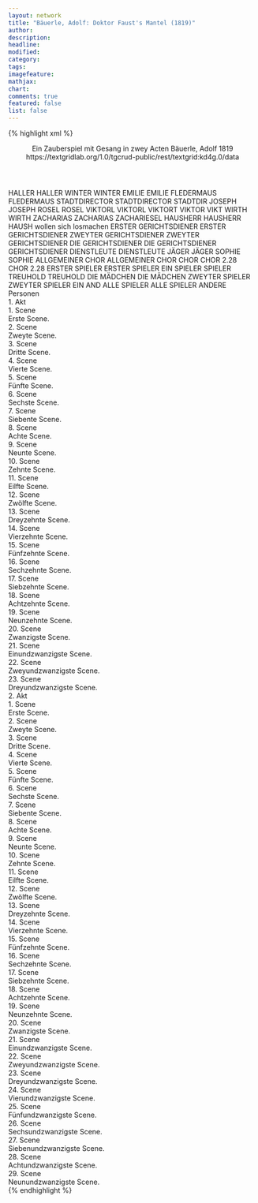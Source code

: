 ```yaml
---
layout: network
title: "Bäuerle, Adolf: Doktor Faust's Mantel (1819)"
author:
description:
headline:
modified:
category:
tags:
imagefeature: 
mathjax: 
chart: 
comments: true
featured: false
list: false
---
```

{% highlight xml %}
<?xml-model href="https://raw.githubusercontent.com/DLiNa/project/master/rules/lina.rnc"?><?xml-model href="https://raw.githubusercontent.com/DLiNa/project/master/rules/lina.sch"?>
<play xmlns="http://lina.digital">
  <header>
    <title>Doktor Faust's Mantel</title>
    <subtitle>Ein Zauberspiel mit Gesang in zwey Acten</subtitle>
    <genretitle/>
    <author>Bäuerle, Adolf</author>
    <date type="print" when="1819">1819</date>
    <source>https://textgridlab.org/1.0/tgcrud-public/rest/textgrid:kd4g.0/data</source>
  </header>
  <personae>
    <character>
      <name>HALLER</name>
      <alias xml:id="haller">
        <name>HALLER</name>
      </alias>
    </character>
    <character>
      <name>WINTER</name>
      <alias xml:id="winter">
        <name>WINTER</name>
      </alias>
    </character>
    <character>
      <name>EMILIE</name>
      <alias xml:id="emilie">
        <name>EMILIE</name>
      </alias>
    </character>
    <character>
      <name>FLEDERMAUS</name>
      <alias xml:id="fledermaus">
        <name>FLEDERMAUS</name>
      </alias>
    </character>
    <character>
      <name>STADTDIRECTOR</name>
      <alias xml:id="stadtdirector">
        <name>STADTDIRECTOR</name>
      </alias>
      <alias xml:id="stadtdir">
        <name>STADTDIR</name>
      </alias>
    </character>
    <character>
      <name>JOSEPH</name>
      <alias xml:id="joseph">
        <name>JOSEPH</name>
      </alias>
    </character>
    <character>
      <name>ROSEL</name>
      <alias xml:id="rosel">
        <name>ROSEL</name>
      </alias>
    </character>
    <character>
      <name>VIKTORL</name>
      <alias xml:id="viktorl">
        <name>VIKTORL</name>
      </alias>
      <alias xml:id="viktort">
        <name>VIKTORT</name>
      </alias>
      <alias xml:id="viktor">
        <name>VIKTOR</name>
      </alias>
      <alias xml:id="vikt">
        <name>VIKT</name>
      </alias>
    </character>
    <character>
      <name>WIRTH</name>
      <alias xml:id="wirth">
        <name>WIRTH</name>
      </alias>
    </character>
    <character>
      <name>ZACHARIAS</name>
      <alias xml:id="zacharias">
        <name>ZACHARIAS</name>
      </alias>
      <alias xml:id="zachariesel">
        <name>ZACHARIESEL</name>
      </alias>
    </character>
    <character>
      <name>HAUSHERR</name>
      <alias xml:id="hausherr">
        <name>HAUSHERR</name>
      </alias>
      <alias xml:id="haush_wollen_sich_losmachen">
        <name>HAUSH wollen sich losmachen</name>
      </alias>
    </character>
    <character>
      <name>ERSTER GERICHTSDIENER</name>
      <alias xml:id="erster_gerichtsdiener">
        <name>ERSTER GERICHTSDIENER</name>
      </alias>
    </character>
    <character>
      <name>ZWEYTER GERICHTSDIENER</name>
      <alias xml:id="zweyter_gerichtsdiener">
        <name>ZWEYTER GERICHTSDIENER</name>
      </alias>
    </character>
    <character>
      <name>DIE GERICHTSDIENER</name>
      <alias xml:id="die_gerichtsdiener">
        <name>DIE GERICHTSDIENER</name>
      </alias>
      <alias xml:id="gerichtsdiener">
        <name>GERICHTSDIENER</name>
      </alias>
    </character>
    <character>
      <name>DIENSTLEUTE</name>
      <alias xml:id="dienstleute">
        <name>DIENSTLEUTE</name>
      </alias>
    </character>
    <character>
      <name>JÄGER</name>
      <alias xml:id="jäger">
        <name>JÄGER</name>
      </alias>
    </character>
    <character>
      <name>SOPHIE</name>
      <alias xml:id="sophie">
        <name>SOPHIE</name>
      </alias>
    </character>
    <character>
      <name>ALLGEMEINER CHOR</name>
      <alias xml:id="allgemeiner_chor">
        <name>ALLGEMEINER CHOR</name>
      </alias>
      <alias xml:id="chor">
        <name>CHOR</name>
      </alias>
    </character>
    <character>
      <name>CHOR 2.28</name>
      <alias xml:id="chor_2.28">
        <name>CHOR 2.28</name>
      </alias>
    </character>
    <character>
      <name>ERSTER SPIELER</name>
      <alias xml:id="erster_spieler">
        <name>ERSTER SPIELER</name>
      </alias>
      <alias xml:id="ein_spieler">
        <name>EIN SPIELER</name>
      </alias>
      <alias xml:id="spieler">
        <name>SPIELER</name>
      </alias>
    </character>
    <character>
      <name>TREUHOLD</name>
      <alias xml:id="treuhold">
        <name>TREUHOLD</name>
      </alias>
    </character>
    <character>
      <name>DIE MÄDCHEN</name>
      <alias xml:id="die_mädchen">
        <name>DIE MÄDCHEN</name>
      </alias>
    </character>
    <character>
      <name>ZWEYTER SPIELER</name>
      <alias xml:id="zweyter_spieler">
        <name>ZWEYTER SPIELER</name>
      </alias>
      <alias xml:id="ein_and">
        <name>EIN AND</name>
      </alias>
    </character>
    <character>
      <name>ALLE SPIELER</name>
      <alias xml:id="alle_spieler">
        <name>ALLE SPIELER</name>
      </alias>
      <alias xml:id="andere">
        <name>ANDERE</name>
      </alias>
    </character>
  </personae>
  <text>
    <div>
      <head>Personen</head>
    </div>
    <div>
      <head>1. Akt</head>
      <div>
        <head>1. Scene</head>
        <div>
          <head>Erste Scene.</head>
        </div>
      </div>
      <div>
        <head>2. Scene</head>
        <div>
          <head>Zweyte Scene.</head>
        </div>
      </div>
      <div>
        <head>3. Scene</head>
        <div>
          <head>Dritte Scene.</head>
          <sp who="#haller">
            <amount n="6" unit="speech_acts"/>
            <amount n="179" unit="words"/>
            <amount n="3" unit="lines"/>
            <amount n="915" unit="chars"/>
          </sp>
          <sp who="#winter">
            <amount n="6" unit="speech_acts"/>
            <amount n="79" unit="words"/>
            <amount n="5" unit="lines"/>
            <amount n="435" unit="chars"/>
          </sp>
        </div>
      </div>
      <div>
        <head>4. Scene</head>
        <div>
          <head>Vierte Scene.</head>
          <sp who="#emilie">
            <amount n="2" unit="speech_acts"/>
            <amount n="47" unit="words"/>
            <amount n="8" unit="lines"/>
            <amount n="245" unit="chars"/>
          </sp>
          <sp who="#winter">
            <amount n="2" unit="speech_acts"/>
            <amount n="46" unit="words"/>
            <amount n="8" unit="lines"/>
            <amount n="239" unit="chars"/>
          </sp>
          <sp who="#haller">
            <amount n="2" unit="speech_acts"/>
            <amount n="101" unit="words"/>
            <amount n="18" unit="lines"/>
            <amount n="541" unit="chars"/>
          </sp>
        </div>
      </div>
      <div>
        <head>5. Scene</head>
        <div>
          <head>Fünfte Scene.</head>
          <sp who="#fledermaus">
            <amount n="19" unit="speech_acts"/>
            <amount n="915" unit="words"/>
            <amount n="5" unit="lines"/>
            <amount n="5049" unit="chars"/>
          </sp>
          <sp who="#winter">
            <amount n="18" unit="speech_acts"/>
            <amount n="320" unit="words"/>
            <amount n="12" unit="lines"/>
            <amount n="1806" unit="chars"/>
          </sp>
        </div>
      </div>
      <div>
        <head>6. Scene</head>
        <div>
          <head>Sechste Scene.</head>
          <sp who="#stadtdirector">
            <amount n="3" unit="speech_acts"/>
            <amount n="74" unit="words"/>
            <amount n="2" unit="lines"/>
            <amount n="442" unit="chars"/>
          </sp>
          <sp who="#haller">
            <amount n="4" unit="speech_acts"/>
            <amount n="101" unit="words"/>
            <amount n="2" unit="lines"/>
            <amount n="618" unit="chars"/>
          </sp>
          <sp who="#joseph">
            <amount n="3" unit="speech_acts"/>
            <amount n="55" unit="words"/>
            <amount n="2" unit="lines"/>
            <amount n="302" unit="chars"/>
          </sp>
        </div>
      </div>
      <div>
        <head>7. Scene</head>
        <div>
          <head>Siebente Scene.</head>
          <sp who="#emilie">
            <amount n="2" unit="speech_acts"/>
            <amount n="87" unit="words"/>
            <amount n="484" unit="chars"/>
          </sp>
          <sp who="#joseph">
            <amount n="2" unit="speech_acts"/>
            <amount n="23" unit="words"/>
            <amount n="1" unit="lines"/>
            <amount n="135" unit="chars"/>
          </sp>
          <sp who="#haller">
            <amount n="1" unit="speech_acts"/>
            <amount n="25" unit="words"/>
            <amount n="124" unit="chars"/>
          </sp>
          <sp who="#stadtdir">
            <amount n="1" unit="speech_acts"/>
            <amount n="21" unit="words"/>
            <amount n="126" unit="chars"/>
          </sp>
        </div>
      </div>
      <div>
        <head>8. Scene</head>
        <div>
          <head>Achte Scene.</head>
          <sp who="#rosel">
            <amount n="4" unit="speech_acts"/>
            <amount n="123" unit="words"/>
            <amount n="1" unit="lines"/>
            <amount n="694" unit="chars"/>
          </sp>
          <sp who="#winter">
            <amount n="6" unit="speech_acts"/>
            <amount n="80" unit="words"/>
            <amount n="4" unit="lines"/>
            <amount n="399" unit="chars"/>
          </sp>
          <sp who="#fledermaus">
            <amount n="3" unit="speech_acts"/>
            <amount n="63" unit="words"/>
            <amount n="2" unit="lines"/>
            <amount n="345" unit="chars"/>
          </sp>
        </div>
      </div>
      <div>
        <head>9. Scene</head>
        <div>
          <head>Neunte Scene.</head>
          <sp who="#winter">
            <amount n="21" unit="speech_acts"/>
            <amount n="464" unit="words"/>
            <amount n="24" unit="lines"/>
            <amount n="2548" unit="chars"/>
          </sp>
          <sp who="#fledermaus">
            <amount n="24" unit="speech_acts"/>
            <amount n="665" unit="words"/>
            <amount n="23" unit="lines"/>
            <amount n="3733" unit="chars"/>
          </sp>
        </div>
      </div>
      <div>
        <head>10. Scene</head>
        <div>
          <head>Zehnte Scene.</head>
          <sp who="#viktorl">
            <amount n="8" unit="speech_acts"/>
            <amount n="122" unit="words"/>
            <amount n="5" unit="lines"/>
            <amount n="658" unit="chars"/>
          </sp>
          <sp who="#wirth">
            <amount n="7" unit="speech_acts"/>
            <amount n="645" unit="words"/>
            <amount n="2" unit="lines"/>
            <amount n="3624" unit="chars"/>
          </sp>
        </div>
      </div>
      <div>
        <head>11. Scene</head>
        <div>
          <head>Eilfte Scene.</head>
          <sp who="#wirth">
            <amount n="1" unit="speech_acts"/>
            <amount n="104" unit="words"/>
            <amount n="564" unit="chars"/>
          </sp>
        </div>
      </div>
      <div>
        <head>12. Scene</head>
        <div>
          <head>Zwölfte Scene.</head>
          <sp who="#wirth">
            <amount n="16" unit="speech_acts"/>
            <amount n="284" unit="words"/>
            <amount n="25" unit="lines"/>
            <amount n="1429" unit="chars"/>
          </sp>
          <sp who="#rosel">
            <amount n="15" unit="speech_acts"/>
            <amount n="206" unit="words"/>
            <amount n="25" unit="lines"/>
            <amount n="1122" unit="chars"/>
          </sp>
        </div>
      </div>
      <div>
        <head>13. Scene</head>
        <div>
          <head>Dreyzehnte Scene.</head>
          <sp who="#rosel">
            <amount n="4" unit="speech_acts"/>
            <amount n="135" unit="words"/>
            <amount n="1" unit="lines"/>
            <amount n="782" unit="chars"/>
          </sp>
          <sp who="#zacharias">
            <amount n="4" unit="speech_acts"/>
            <amount n="118" unit="words"/>
            <amount n="2" unit="lines"/>
            <amount n="598" unit="chars"/>
          </sp>
        </div>
      </div>
      <div>
        <head>14. Scene</head>
        <div>
          <head>Vierzehnte Scene.</head>
          <sp who="#rosel">
            <amount n="1" unit="speech_acts"/>
            <amount n="55" unit="words"/>
            <amount n="300" unit="chars"/>
          </sp>
        </div>
      </div>
      <div>
        <head>15. Scene</head>
        <div>
          <head>Fünfzehnte Scene.</head>
          <sp who="#fledermaus">
            <amount n="11" unit="speech_acts"/>
            <amount n="168" unit="words"/>
            <amount n="7" unit="lines"/>
            <amount n="971" unit="chars"/>
          </sp>
          <sp who="#rosel">
            <amount n="11" unit="speech_acts"/>
            <amount n="206" unit="words"/>
            <amount n="7" unit="lines"/>
            <amount n="1073" unit="chars"/>
          </sp>
          <sp who="#winter">
            <amount n="2" unit="speech_acts"/>
            <amount n="42" unit="words"/>
            <amount n="1" unit="lines"/>
            <amount n="230" unit="chars"/>
          </sp>
        </div>
      </div>
      <div>
        <head>16. Scene</head>
        <div>
          <head>Sechzehnte Scene.</head>
          <sp who="#fledermaus">
            <amount n="5" unit="speech_acts"/>
            <amount n="119" unit="words"/>
            <amount n="3" unit="lines"/>
            <amount n="712" unit="chars"/>
          </sp>
          <sp who="#zacharias">
            <amount n="3" unit="speech_acts"/>
            <amount n="78" unit="words"/>
            <amount n="417" unit="chars"/>
          </sp>
          <sp who="#rosel">
            <amount n="3" unit="speech_acts"/>
            <amount n="55" unit="words"/>
            <amount n="1" unit="lines"/>
            <amount n="310" unit="chars"/>
          </sp>
          <sp who="#winter">
            <amount n="1" unit="speech_acts"/>
            <amount n="14" unit="words"/>
            <amount n="1" unit="lines"/>
            <amount n="75" unit="chars"/>
          </sp>
        </div>
      </div>
      <div>
        <head>17. Scene</head>
        <div>
          <head>Siebzehnte Scene.</head>
          <sp who="#hausherr">
            <amount n="4" unit="speech_acts"/>
            <amount n="62" unit="words"/>
            <amount n="2" unit="lines"/>
            <amount n="363" unit="chars"/>
          </sp>
          <sp who="#wirth">
            <amount n="3" unit="speech_acts"/>
            <amount n="64" unit="words"/>
            <amount n="1" unit="lines"/>
            <amount n="393" unit="chars"/>
          </sp>
          <sp who="#rosel">
            <amount n="1" unit="speech_acts"/>
            <amount n="2" unit="words"/>
            <amount n="1" unit="lines"/>
            <amount n="14" unit="chars"/>
          </sp>
          <sp who="#fledermaus">
            <amount n="1" unit="speech_acts"/>
            <amount n="34" unit="words"/>
            <amount n="182" unit="chars"/>
          </sp>
          <sp who="#winter">
            <amount n="1" unit="speech_acts"/>
            <amount n="5" unit="words"/>
            <amount n="1" unit="lines"/>
            <amount n="34" unit="chars"/>
          </sp>
        </div>
      </div>
      <div>
        <head>18. Scene</head>
        <div>
          <head>Achtzehnte Scene.</head>
          <sp who="#winter">
            <amount n="2" unit="speech_acts"/>
            <amount n="21" unit="words"/>
            <amount n="2" unit="lines"/>
            <amount n="122" unit="chars"/>
          </sp>
          <sp who="#erster_gerichtsdiener">
            <amount n="2" unit="speech_acts"/>
            <amount n="40" unit="words"/>
            <amount n="244" unit="chars"/>
          </sp>
          <sp who="#zweyter_gerichtsdiener">
            <amount n="2" unit="speech_acts"/>
            <amount n="49" unit="words"/>
            <amount n="271" unit="chars"/>
          </sp>
          <sp who="#haush_wollen_sich_losmachen">
            <amount n="1" unit="speech_acts"/>
            <amount n="6" unit="words"/>
            <amount n="1" unit="lines"/>
            <amount n="35" unit="chars"/>
          </sp>
          <sp who="#wirth">
            <amount n="3" unit="speech_acts"/>
            <amount n="78" unit="words"/>
            <amount n="8" unit="lines"/>
            <amount n="456" unit="chars"/>
          </sp>
          <sp who="#hausherr">
            <amount n="1" unit="speech_acts"/>
            <amount n="36" unit="words"/>
            <amount n="223" unit="chars"/>
          </sp>
          <sp who="#rosel">
            <amount n="1" unit="speech_acts"/>
            <amount n="4" unit="words"/>
            <amount n="1" unit="lines"/>
            <amount n="19" unit="chars"/>
          </sp>
          <sp who="#die_gerichtsdiener #erster_gerichtsdiener #zweyter_gerichtsdiener">
            <amount n="1" unit="speech_acts"/>
            <amount n="36" unit="words"/>
            <amount n="6" unit="lines"/>
            <amount n="233" unit="chars"/>
          </sp>
        </div>
      </div>
      <div>
        <head>19. Scene</head>
        <div>
          <head>Neunzehnte Scene.</head>
          <sp who="#haller">
            <amount n="2" unit="speech_acts"/>
            <amount n="64" unit="words"/>
            <amount n="364" unit="chars"/>
          </sp>
          <sp who="#emilie">
            <amount n="1" unit="speech_acts"/>
            <amount n="17" unit="words"/>
            <amount n="1" unit="lines"/>
            <amount n="95" unit="chars"/>
          </sp>
        </div>
      </div>
      <div>
        <head>20. Scene</head>
        <div>
          <head>Zwanzigste Scene.</head>
          <sp who="#gerichtsdiener">
            <amount n="1" unit="speech_acts"/>
            <amount n="9" unit="words"/>
            <amount n="1" unit="lines"/>
            <amount n="62" unit="chars"/>
          </sp>
          <sp who="#stadtdirector">
            <amount n="1" unit="speech_acts"/>
            <amount n="11" unit="words"/>
            <amount n="1" unit="lines"/>
            <amount n="66" unit="chars"/>
          </sp>
          <sp who="#emilie">
            <amount n="1" unit="speech_acts"/>
            <amount n="2" unit="words"/>
            <amount n="1" unit="lines"/>
            <amount n="12" unit="chars"/>
          </sp>
          <sp who="#joseph">
            <amount n="1" unit="speech_acts"/>
            <amount n="8" unit="words"/>
            <amount n="1" unit="lines"/>
            <amount n="49" unit="chars"/>
          </sp>
        </div>
      </div>
      <div>
        <head>21. Scene</head>
        <div>
          <head>Einundzwanzigste Scene.</head>
          <sp who="#winter">
            <amount n="2" unit="speech_acts"/>
            <amount n="26" unit="words"/>
            <amount n="1" unit="lines"/>
            <amount n="159" unit="chars"/>
          </sp>
          <sp who="#fledermaus">
            <amount n="1" unit="speech_acts"/>
            <amount n="4" unit="words"/>
            <amount n="1" unit="lines"/>
            <amount n="21" unit="chars"/>
          </sp>
          <sp who="#joseph">
            <amount n="1" unit="speech_acts"/>
            <amount n="3" unit="words"/>
            <amount n="1" unit="lines"/>
            <amount n="12" unit="chars"/>
          </sp>
          <sp who="#stadtdirector">
            <amount n="1" unit="speech_acts"/>
            <amount n="3" unit="words"/>
            <amount n="1" unit="lines"/>
            <amount n="12" unit="chars"/>
          </sp>
          <sp who="#haller">
            <amount n="1" unit="speech_acts"/>
            <amount n="3" unit="words"/>
            <amount n="1" unit="lines"/>
            <amount n="12" unit="chars"/>
          </sp>
          <sp who="#zacharias">
            <amount n="1" unit="speech_acts"/>
            <amount n="13" unit="words"/>
            <amount n="1" unit="lines"/>
            <amount n="72" unit="chars"/>
          </sp>
        </div>
      </div>
      <div>
        <head>22. Scene</head>
        <div>
          <head>Zweyundzwanzigste Scene.</head>
          <sp who="#zacharias">
            <amount n="1" unit="speech_acts"/>
            <amount n="124" unit="words"/>
            <amount n="722" unit="chars"/>
          </sp>
        </div>
      </div>
      <div>
        <head>23. Scene</head>
        <div>
          <head>Dreyundzwanzigste Scene.</head>
          <sp who="#winter">
            <amount n="3" unit="speech_acts"/>
            <amount n="112" unit="words"/>
            <amount n="1" unit="lines"/>
            <amount n="642" unit="chars"/>
          </sp>
          <sp who="#winter #fledermaus">
            <amount n="1" unit="speech_acts"/>
            <amount n="5" unit="words"/>
            <amount n="1" unit="lines"/>
            <amount n="30" unit="chars"/>
          </sp>
          <sp who="#haller">
            <amount n="3" unit="speech_acts"/>
            <amount n="124" unit="words"/>
            <amount n="8" unit="lines"/>
            <amount n="722" unit="chars"/>
          </sp>
          <sp who="#stadtdirector">
            <amount n="2" unit="speech_acts"/>
            <amount n="34" unit="words"/>
            <amount n="1" unit="lines"/>
            <amount n="203" unit="chars"/>
          </sp>
          <sp who="#joseph">
            <amount n="2" unit="speech_acts"/>
            <amount n="15" unit="words"/>
            <amount n="2" unit="lines"/>
            <amount n="100" unit="chars"/>
          </sp>
          <sp who="#fledermaus">
            <amount n="3" unit="speech_acts"/>
            <amount n="72" unit="words"/>
            <amount n="2" unit="lines"/>
            <amount n="415" unit="chars"/>
          </sp>
        </div>
      </div>
    </div>
    <div>
      <head>2. Akt</head>
      <div>
        <head>1. Scene</head>
        <div>
          <head>Erste Scene.</head>
          <sp who="#rosel">
            <amount n="2" unit="speech_acts"/>
            <amount n="208" unit="words"/>
            <amount n="1" unit="lines"/>
            <amount n="1216" unit="chars"/>
          </sp>
          <sp who="#dienstleute">
            <amount n="1" unit="speech_acts"/>
            <amount n="3" unit="words"/>
            <amount n="1" unit="lines"/>
            <amount n="38" unit="chars"/>
          </sp>
        </div>
      </div>
      <div>
        <head>2. Scene</head>
        <div>
          <head>Zweyte Scene.</head>
          <sp who="#rosel">
            <amount n="1" unit="speech_acts"/>
            <amount n="240" unit="words"/>
            <amount n="16" unit="lines"/>
            <amount n="1275" unit="chars"/>
          </sp>
        </div>
      </div>
      <div>
        <head>3. Scene</head>
        <div>
          <head>Dritte Scene.</head>
          <sp who="#jäger">
            <amount n="2" unit="speech_acts"/>
            <amount n="6" unit="words"/>
            <amount n="1" unit="lines"/>
            <amount n="36" unit="chars"/>
          </sp>
          <sp who="#rosel">
            <amount n="12" unit="speech_acts"/>
            <amount n="88" unit="words"/>
            <amount n="11" unit="lines"/>
            <amount n="468" unit="chars"/>
          </sp>
          <sp who="#fledermaus">
            <amount n="13" unit="speech_acts"/>
            <amount n="309" unit="words"/>
            <amount n="8" unit="lines"/>
            <amount n="1711" unit="chars"/>
          </sp>
        </div>
      </div>
      <div>
        <head>4. Scene</head>
        <div>
          <head>Vierte Scene.</head>
          <sp who="#fledermaus">
            <amount n="5" unit="speech_acts"/>
            <amount n="47" unit="words"/>
            <amount n="5" unit="lines"/>
            <amount n="256" unit="chars"/>
          </sp>
          <sp who="#zacharias">
            <amount n="2" unit="speech_acts"/>
            <amount n="31" unit="words"/>
            <amount n="1" unit="lines"/>
            <amount n="234" unit="chars"/>
          </sp>
          <sp who="#rosel">
            <amount n="4" unit="speech_acts"/>
            <amount n="48" unit="words"/>
            <amount n="3" unit="lines"/>
            <amount n="255" unit="chars"/>
          </sp>
        </div>
      </div>
      <div>
        <head>5. Scene</head>
        <div>
          <head>Fünfte Scene.</head>
          <sp who="#rosel">
            <amount n="1" unit="speech_acts"/>
            <amount n="69" unit="words"/>
            <amount n="372" unit="chars"/>
          </sp>
        </div>
      </div>
      <div>
        <head>6. Scene</head>
        <div>
          <head>Sechste Scene.</head>
          <sp who="#winter">
            <amount n="17" unit="speech_acts"/>
            <amount n="686" unit="words"/>
            <amount n="2" unit="lines"/>
            <amount n="3783" unit="chars"/>
          </sp>
          <sp who="#sophie">
            <amount n="14" unit="speech_acts"/>
            <amount n="224" unit="words"/>
            <amount n="8" unit="lines"/>
            <amount n="1264" unit="chars"/>
          </sp>
        </div>
      </div>
      <div>
        <head>7. Scene</head>
        <div>
          <head>Siebente Scene.</head>
          <sp who="#haller">
            <amount n="4" unit="speech_acts"/>
            <amount n="173" unit="words"/>
            <amount n="1" unit="lines"/>
            <amount n="932" unit="chars"/>
          </sp>
          <sp who="#emilie">
            <amount n="3" unit="speech_acts"/>
            <amount n="88" unit="words"/>
            <amount n="1" unit="lines"/>
            <amount n="494" unit="chars"/>
          </sp>
        </div>
      </div>
      <div>
        <head>8. Scene</head>
        <div>
          <head>Achte Scene.</head>
          <sp who="#allgemeiner_chor">
            <amount n="1" unit="speech_acts"/>
            <amount n="25" unit="words"/>
            <amount n="6" unit="lines"/>
            <amount n="153" unit="chars"/>
          </sp>
          <sp who="#fledermaus">
            <amount n="3" unit="speech_acts"/>
            <amount n="78" unit="words"/>
            <amount n="13" unit="lines"/>
            <amount n="398" unit="chars"/>
          </sp>
          <sp who="#chor">
            <amount n="2" unit="speech_acts"/>
            <amount n="32" unit="words"/>
            <amount n="6" unit="lines"/>
            <amount n="166" unit="chars"/>
          </sp>
          <sp who="#winter">
            <amount n="4" unit="speech_acts"/>
            <amount n="228" unit="words"/>
            <amount n="1242" unit="chars"/>
          </sp>
          <sp who="#erster_spieler">
            <amount n="1" unit="speech_acts"/>
            <amount n="12" unit="words"/>
            <amount n="1" unit="lines"/>
            <amount n="49" unit="chars"/>
          </sp>
          <sp who="#ein_spieler">
            <amount n="1" unit="speech_acts"/>
            <amount n="89" unit="words"/>
            <amount n="518" unit="chars"/>
          </sp>
          <sp who="#treuhold">
            <amount n="2" unit="speech_acts"/>
            <amount n="46" unit="words"/>
            <amount n="281" unit="chars"/>
          </sp>
          <sp who="#die_mädchen">
            <amount n="1" unit="speech_acts"/>
            <amount n="6" unit="words"/>
            <amount n="1" unit="lines"/>
            <amount n="35" unit="chars"/>
          </sp>
        </div>
      </div>
      <div>
        <head>9. Scene</head>
        <div>
          <head>Neunte Scene.</head>
          <sp who="#winter">
            <amount n="1" unit="speech_acts"/>
            <amount n="19" unit="words"/>
            <amount n="118" unit="chars"/>
          </sp>
        </div>
      </div>
      <div>
        <head>10. Scene</head>
        <div>
          <head>Zehnte Scene.</head>
          <sp who="#emilie">
            <amount n="6" unit="speech_acts"/>
            <amount n="35" unit="words"/>
            <amount n="6" unit="lines"/>
            <amount n="185" unit="chars"/>
          </sp>
          <sp who="#zacharias">
            <amount n="5" unit="speech_acts"/>
            <amount n="50" unit="words"/>
            <amount n="4" unit="lines"/>
            <amount n="286" unit="chars"/>
          </sp>
        </div>
      </div>
      <div>
        <head>11. Scene</head>
        <div>
          <head>Eilfte Scene.</head>
          <sp who="#winter">
            <amount n="5" unit="speech_acts"/>
            <amount n="71" unit="words"/>
            <amount n="4" unit="lines"/>
            <amount n="406" unit="chars"/>
          </sp>
          <sp who="#erster_spieler">
            <amount n="4" unit="speech_acts"/>
            <amount n="36" unit="words"/>
            <amount n="3" unit="lines"/>
            <amount n="221" unit="chars"/>
          </sp>
          <sp who="#zweyter_spieler">
            <amount n="1" unit="speech_acts"/>
            <amount n="2" unit="words"/>
            <amount n="1" unit="lines"/>
            <amount n="14" unit="chars"/>
          </sp>
          <sp who="#alle_spieler #erster_spieler #zweyter_spieler">
            <amount n="1" unit="speech_acts"/>
            <amount n="2" unit="words"/>
            <amount n="1" unit="lines"/>
            <amount n="15" unit="chars"/>
          </sp>
          <sp who="#alle_spieler #erster_spieler #zweyter_spieler">
            <amount n="1" unit="speech_acts"/>
            <amount n="4" unit="words"/>
            <amount n="1" unit="lines"/>
            <amount n="19" unit="chars"/>
          </sp>
        </div>
      </div>
      <div>
        <head>12. Scene</head>
        <div>
          <head>Zwölfte Scene.</head>
          <sp who="#rosel">
            <amount n="10" unit="speech_acts"/>
            <amount n="100" unit="words"/>
            <amount n="9" unit="lines"/>
            <amount n="533" unit="chars"/>
          </sp>
          <sp who="#zacharias">
            <amount n="10" unit="speech_acts"/>
            <amount n="146" unit="words"/>
            <amount n="8" unit="lines"/>
            <amount n="786" unit="chars"/>
          </sp>
          <sp who="#winter">
            <amount n="1" unit="speech_acts"/>
            <amount n="4" unit="words"/>
            <amount n="1" unit="lines"/>
            <amount n="22" unit="chars"/>
          </sp>
        </div>
      </div>
      <div>
        <head>13. Scene</head>
        <div>
          <head>Dreyzehnte Scene.</head>
          <sp who="#erster_spieler">
            <amount n="8" unit="speech_acts"/>
            <amount n="62" unit="words"/>
            <amount n="8" unit="lines"/>
            <amount n="335" unit="chars"/>
          </sp>
          <sp who="#winter">
            <amount n="6" unit="speech_acts"/>
            <amount n="232" unit="words"/>
            <amount n="3" unit="lines"/>
            <amount n="1254" unit="chars"/>
          </sp>
          <sp who="#alle_spieler #erster_spieler #zweyter_spieler">
            <amount n="1" unit="speech_acts"/>
            <amount n="4" unit="words"/>
            <amount n="1" unit="lines"/>
            <amount n="25" unit="chars"/>
          </sp>
          <sp who="#alle_spieler #erster_spieler #zweyter_spieler">
            <amount n="3" unit="speech_acts"/>
            <amount n="5" unit="words"/>
            <amount n="3" unit="lines"/>
            <amount n="40" unit="chars"/>
          </sp>
          <sp who="#andere">
            <amount n="1" unit="speech_acts"/>
            <amount n="2" unit="words"/>
            <amount n="1" unit="lines"/>
            <amount n="12" unit="chars"/>
          </sp>
          <sp who="#ein_and">
            <amount n="1" unit="speech_acts"/>
            <amount n="13" unit="words"/>
            <amount n="1" unit="lines"/>
            <amount n="92" unit="chars"/>
          </sp>
          <sp who="#zacharias">
            <amount n="1" unit="speech_acts"/>
            <amount n="11" unit="words"/>
            <amount n="1" unit="lines"/>
            <amount n="61" unit="chars"/>
          </sp>
        </div>
      </div>
      <div>
        <head>14. Scene</head>
        <div>
          <head>Vierzehnte Scene.</head>
          <sp who="#zacharias">
            <amount n="2" unit="speech_acts"/>
            <amount n="10" unit="words"/>
            <amount n="2" unit="lines"/>
            <amount n="61" unit="chars"/>
          </sp>
          <sp who="#winter">
            <amount n="3" unit="speech_acts"/>
            <amount n="72" unit="words"/>
            <amount n="389" unit="chars"/>
          </sp>
          <sp who="#erster_spieler">
            <amount n="1" unit="speech_acts"/>
            <amount n="115" unit="words"/>
            <amount n="604" unit="chars"/>
          </sp>
        </div>
      </div>
      <div>
        <head>15. Scene</head>
        <div>
          <head>Fünfzehnte Scene.</head>
          <sp who="#winter">
            <amount n="7" unit="speech_acts"/>
            <amount n="132" unit="words"/>
            <amount n="4" unit="lines"/>
            <amount n="742" unit="chars"/>
          </sp>
          <sp who="#zacharias">
            <amount n="6" unit="speech_acts"/>
            <amount n="87" unit="words"/>
            <amount n="4" unit="lines"/>
            <amount n="475" unit="chars"/>
          </sp>
        </div>
      </div>
      <div>
        <head>16. Scene</head>
        <div>
          <head>Sechzehnte Scene.</head>
          <sp who="#zachariesel">
            <amount n="1" unit="speech_acts"/>
            <amount n="102" unit="words"/>
            <amount n="546" unit="chars"/>
          </sp>
        </div>
      </div>
      <div>
        <head>17. Scene</head>
        <div>
          <head>Siebzehnte Scene.</head>
          <sp who="#viktorl">
            <amount n="16" unit="speech_acts"/>
            <amount n="155" unit="words"/>
            <amount n="14" unit="lines"/>
            <amount n="804" unit="chars"/>
          </sp>
          <sp who="#zacharias">
            <amount n="17" unit="speech_acts"/>
            <amount n="384" unit="words"/>
            <amount n="11" unit="lines"/>
            <amount n="2076" unit="chars"/>
          </sp>
          <sp who="#vikt">
            <amount n="1" unit="speech_acts"/>
            <amount n="3" unit="words"/>
            <amount n="1" unit="lines"/>
            <amount n="32" unit="chars"/>
          </sp>
          <sp who="#viktort">
            <amount n="1" unit="speech_acts"/>
            <amount n="52" unit="words"/>
            <amount n="266" unit="chars"/>
          </sp>
        </div>
      </div>
      <div>
        <head>18. Scene</head>
        <div>
          <head>Achtzehnte Scene.</head>
          <sp who="#wirth">
            <amount n="11" unit="speech_acts"/>
            <amount n="265" unit="words"/>
            <amount n="19" unit="lines"/>
            <amount n="1450" unit="chars"/>
          </sp>
          <sp who="#viktorl">
            <amount n="2" unit="speech_acts"/>
            <amount n="19" unit="words"/>
            <amount n="2" unit="lines"/>
            <amount n="116" unit="chars"/>
          </sp>
          <sp who="#zacharias">
            <amount n="8" unit="speech_acts"/>
            <amount n="138" unit="words"/>
            <amount n="13" unit="lines"/>
            <amount n="756" unit="chars"/>
          </sp>
          <sp who="#viktor">
            <amount n="1" unit="speech_acts"/>
            <amount n="39" unit="words"/>
            <amount n="8" unit="lines"/>
            <amount n="193" unit="chars"/>
          </sp>
        </div>
      </div>
      <div>
        <head>19. Scene</head>
        <div>
          <head>Neunzehnte Scene.</head>
          <sp who="#fledermaus">
            <amount n="15" unit="speech_acts"/>
            <amount n="252" unit="words"/>
            <amount n="10" unit="lines"/>
            <amount n="1324" unit="chars"/>
          </sp>
          <sp who="#sophie">
            <amount n="14" unit="speech_acts"/>
            <amount n="365" unit="words"/>
            <amount n="6" unit="lines"/>
            <amount n="1904" unit="chars"/>
          </sp>
        </div>
      </div>
      <div>
        <head>20. Scene</head>
        <div>
          <head>Zwanzigste Scene.</head>
          <sp who="#fledermaus #sophie">
            <amount n="1" unit="speech_acts"/>
          </sp>
          <sp who="#fledermaus">
            <amount n="2" unit="speech_acts"/>
            <amount n="32" unit="words"/>
            <amount n="2" unit="lines"/>
            <amount n="168" unit="chars"/>
          </sp>
          <sp who="#rosel">
            <amount n="1" unit="speech_acts"/>
          </sp>
          <sp who="#sophie">
            <amount n="1" unit="speech_acts"/>
            <amount n="39" unit="words"/>
            <amount n="228" unit="chars"/>
          </sp>
        </div>
      </div>
      <div>
        <head>21. Scene</head>
        <div>
          <head>Einundzwanzigste Scene.</head>
          <sp who="#rosel">
            <amount n="12" unit="speech_acts"/>
            <amount n="267" unit="words"/>
            <amount n="19" unit="lines"/>
            <amount n="1375" unit="chars"/>
          </sp>
          <sp who="#fledermaus">
            <amount n="12" unit="speech_acts"/>
            <amount n="302" unit="words"/>
            <amount n="19" unit="lines"/>
            <amount n="1605" unit="chars"/>
          </sp> 
          <sp who="#rosel #fledermaus">
            <amount n="1" unit="speech_acts"/>
            <amount n="49" unit="words"/>
            <amount n="9" unit="lines"/>
            <amount n="272" unit="chars"/>
          </sp>
          <sp who="#winter">
            <amount n="1" unit="speech_acts"/>
            <amount n="132" unit="words"/>
            <amount n="787" unit="chars"/>
          </sp>
        </div>
      </div>
      <div>
        <head>22. Scene</head>
        <div>
          <head>Zweyundzwanzigste Scene.</head>
          <sp who="#haller">
            <amount n="11" unit="speech_acts"/>
            <amount n="216" unit="words"/>
            <amount n="8" unit="lines"/>
            <amount n="1197" unit="chars"/>
          </sp>
          <sp who="#winter">
            <amount n="10" unit="speech_acts"/>
            <amount n="201" unit="words"/>
            <amount n="5" unit="lines"/>
            <amount n="1072" unit="chars"/>
          </sp>
          <sp who="#emilie">
            <amount n="2" unit="speech_acts"/>
            <amount n="4" unit="words"/>
            <amount n="2" unit="lines"/>
            <amount n="26" unit="chars"/>
          </sp>
        </div>
      </div>
      <div>
        <head>23. Scene</head>
        <div>
          <head>Dreyundzwanzigste Scene.</head>
          <sp who="#fledermaus">
            <amount n="5" unit="speech_acts"/>
            <amount n="233" unit="words"/>
            <amount n="1277" unit="chars"/>
          </sp>
          <sp who="#sophie">
            <amount n="5" unit="speech_acts"/>
            <amount n="53" unit="words"/>
            <amount n="4" unit="lines"/>
            <amount n="274" unit="chars"/>
          </sp>
        </div>
      </div>
      <div>
        <head>24. Scene</head>
        <div>
          <head>Vierundzwanzigste Scene.</head>
          <sp who="#fledermaus">
            <amount n="1" unit="speech_acts"/>
            <amount n="189" unit="words"/>
            <amount n="1088" unit="chars"/>
          </sp>
        </div>
      </div>
      <div>
        <head>25. Scene</head>
        <div>
          <head>Fünfundzwanzigste Scene.</head>
          <sp who="#winter">
            <amount n="15" unit="speech_acts"/>
            <amount n="328" unit="words"/>
            <amount n="9" unit="lines"/>
            <amount n="1743" unit="chars"/>
          </sp>
          <sp who="#fledermaus">
            <amount n="13" unit="speech_acts"/>
            <amount n="326" unit="words"/>
            <amount n="7" unit="lines"/>
            <amount n="1994" unit="chars"/>
          </sp>
        </div>
      </div>
      <div>
        <head>26. Scene</head>
        <div>
          <head>Sechsundzwanzigste Scene.</head>
          <sp who="#sophie">
            <amount n="2" unit="speech_acts"/>
            <amount n="60" unit="words"/>
            <amount n="1" unit="lines"/>
            <amount n="353" unit="chars"/>
          </sp>
          <sp who="#winter">
            <amount n="1" unit="speech_acts"/>
          </sp>
          <sp who="#fledermaus">
            <amount n="1" unit="speech_acts"/>
          </sp>
          <sp who="#winter #fledermaus">
            <amount n="1" unit="speech_acts"/>
            <amount n="2" unit="words"/>
            <amount n="1" unit="lines"/>
            <amount n="19" unit="chars"/>
          </sp>
        </div>
      </div>
      <div>
        <head>27. Scene</head>
        <div>
          <head>Siebenundzwanzigste Scene.</head>
          <sp who="#erster_spieler">
            <amount n="1" unit="speech_acts"/>
            <amount n="61" unit="words"/>
            <amount n="345" unit="chars"/>
          </sp>
          <sp who="#fledermaus">
            <amount n="2" unit="speech_acts"/>
            <amount n="19" unit="words"/>
            <amount n="2" unit="lines"/>
            <amount n="113" unit="chars"/>
          </sp>
          <sp who="#winter">
            <amount n="2" unit="speech_acts"/>
            <amount n="87" unit="words"/>
            <amount n="490" unit="chars"/>
          </sp>
          <sp who="#spieler">
            <amount n="1" unit="speech_acts"/>
            <amount n="16" unit="words"/>
            <amount n="1" unit="lines"/>
            <amount n="76" unit="chars"/>
          </sp>
          <sp who="#sophie">
            <amount n="1" unit="speech_acts"/>
            <amount n="22" unit="words"/>
            <amount n="126" unit="chars"/>
          </sp>
        </div>
      </div>
      <div>
        <head>28. Scene</head>
        <div>
          <head>Achtundzwanzigste Scene.</head>
          <sp who="#chor_2.28">
            <amount n="1" unit="speech_acts"/>
            <amount n="32" unit="words"/>
            <amount n="6" unit="lines"/>
            <amount n="167" unit="chars"/>
          </sp>
          <sp who="#winter">
            <amount n="1" unit="speech_acts"/>
            <amount n="76" unit="words"/>
            <amount n="442" unit="chars"/>
          </sp>
        </div>
      </div>
      <div>
        <head>29. Scene</head>
        <div>
          <head>Neunundzwanzigste Scene.</head>
          <sp who="#erster_spieler #sophie">
            <amount n="1" unit="speech_acts"/>
            <amount n="17" unit="words"/>
            <amount n="101" unit="chars"/>
          </sp>
          <sp who="#winter">
            <amount n="1" unit="speech_acts"/>
            <amount n="19" unit="words"/>
            <amount n="105" unit="chars"/>
          </sp>
          <sp who="#emilie">
            <amount n="1" unit="speech_acts"/>
            <amount n="21" unit="words"/>
            <amount n="106" unit="chars"/>
          </sp>
          <sp who="#fledermaus">
            <amount n="2" unit="speech_acts"/>
            <amount n="74" unit="words"/>
            <amount n="1" unit="lines"/>
            <amount n="384" unit="chars"/>
          </sp>
          <sp who="#rosel">
            <amount n="1" unit="speech_acts"/>
            <amount n="40" unit="words"/>
            <amount n="204" unit="chars"/>
          </sp>
          <sp who="#haller">
            <amount n="1" unit="speech_acts"/>
            <amount n="88" unit="words"/>
            <amount n="9" unit="lines"/>
            <amount n="479" unit="chars"/>
          </sp>
        </div>
      </div>
    </div>
  </text>
</play>
{% endhighlight %}